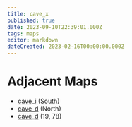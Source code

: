 ```yaml
---
title: cave_x
published: true
date: 2023-09-10T22:39:01.000Z
tags: maps
editor: markdown
dateCreated: 2023-02-16T00:00:00.000Z
---
```



# Adjacent Maps
 * [cave_i](/maps/cave_i) (South)
 * [cave_d](/maps/cave_d) (North)
 * [cave_d](/maps/cave_d) (19, 78)
